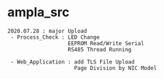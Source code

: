 # ampla_src

	2020.07.28 : major Upload
	 - Process_Check : LED Change
	                   EEPROM Read/Write Serial
	                   RS485 Thread Running

	 - Web_Application : add TLS File Upload
	                     Page Division by NIC Model

